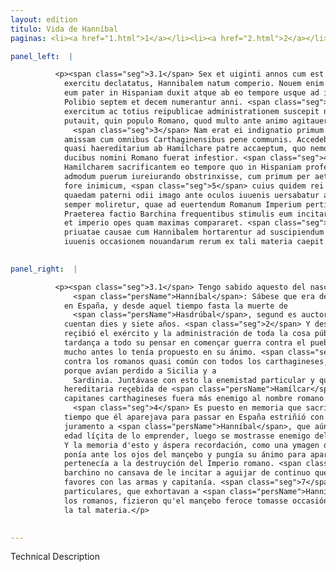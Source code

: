 ```yaml
---
layout: edition
titulo: Vida de Hanníbal
paginas: <li><a href="1.html">1</a></li><li><a href="2.html">2</a></li><li><a href="3.html">3</a></li><li><a href="4.html">4</a></li><li><a href="5.html">5</a></li><li><a href="6.html">6</a></li><li><a href="7.html">7</a></li><li><a href="8.html">8</a></li><li><a href="9.html">9</a></li><li><a href="10.html">10</a></li><li><a href="11.html">11</a></li><li><a href="12.html">12</a></li><li><a href="13.html">13</a></li><li><a href="14.html">14</a></li><li><a href="15.html">15</a></li><li><a href="16.html">16</a></li><li><a href="17.html">17</a></li><li><a href="18.html">18</a></li><li><a href="19.html">19</a></li><li><a href="20.html">20</a></li><li><a href="21.html">21</a></li><li><a href="22.html">22</a></li><li><a href="23.html">23</a></li><li><a href="24.html">24</a></li><li><a href="25.html">25</a></li><li><a href="26.html">26</a></li><li><a href="27.html">27</a></li><li><a href="28.html">28</a></li><li><a href="29.html">29</a></li><li><a href="30.html">30</a></li><li><a href="31.html">31</a></li><li><a href="32.html">32</a></li><li><a href="33.html">33</a></li><li><a href="34.html">34</a></li><li><a href="35.html">35</a></li><li><a href="36.html">36</a></li><li><a href="37.html">37</a></li><li><a href="38.html">38</a></li><li><a href="39.html">39</a></li><li><a href="40.html">40</a></li><li><a href="41.html">41</a></li><li><a href="42.html">42</a></li><li><a href="43.html">43</a></li><li><a href="44.html">44</a></li><li><a href="45.html">45</a></li><li><a href="46.html">46</a></li><li><a href="47.html">47</a></li><li><a href="48.html">48</a></li><li><a href="49.html">49</a></li><li><a href="50.html">50</a></li><li><a href="51.html">51</a></li><li><a href="52.html">52</a></li><li><a href="53.html">53</a></li><li><a href="54.html">54</a></li><li><a href="55.html">55</a></li><li><a href="56.html">56</a></li><li><a href="57.html">57</a></li><li><a href="58.html">58</a></li><li><a href="59.html">59</a></li><li><a href="60.html">60</a></li><li><a href="61.html">61</a></li><li><a href="62.html">62</a></li><li><a href="63.html">63</a></li><li><a href="64.html">64</a></li><li><a href="65.html">65</a></li><li><a href="66.html">66</a></li><li><a href="67.html">67</a></li><li><a href="68.html">68</a></li><li><a href="69.html">69</a></li><li><a href="70.html">70</a></li><li><a href="71.html">71</a></li><li><a href="72.html">72</a></li><li><a href="73.html">73</a></li><li><a href="74.html">74</a></li><li><a href="75.html">75</a></li><li><a href="76.html">76</a></li><li><a href="77.html">77</a></li><li><a href="78.html">78</a></li><li><a href="79.html">79</a></li><li><a href="80.html">80</a></li><li><a href="81.html">81</a></li><li><a href="82.html">82</a></li><li><a href="83.html">83</a></li><li><a href="84.html">84</a></li><li><a href="85.html">85</a></li><li><a href="86.html">86</a></li><li><a href="87.html">87</a></li><li><a href="88.html">88</a></li><li><a href="89.html">89</a></li><li><a href="90.html">90</a></li><li><a href="91.html">91</a></li><li><a href="92.html">92</a></li><li><a href="93.html">93</a></li><li><a href="94.html">94</a></li><li><a href="95.html">95</a></li><li><a href="96.html">96</a></li>

panel_left:  |

          <p><span class="seg">3.1</span> Sex et uiginti annos cum est imperator ab
            exercitu declatatus, Hannibalem natum comperio. Nouem enim annorum fuisse constat, cum
            eum pater in Hispaniam duxit atque ab eo tempore usque ad interitum Hasdrubalis auctore
            Polibio septem et decem numerantur anni. <span class="seg">2</span> Verum ex quo die Hannibal
            exercitum ac totius reipublicae administrationem suscepit non longam moram interponendam
            putauit, quin populo Romano, quod multo ante animo agitauerat, bellum inferret.
              <span class="seg">3</span> Nam erat ei indignatio primum aduersus Romanos ob Siciliam Sardiniamque
            amissam cum omnibus Carthaginensibus pene communis. Accedebat deinde priuatum odium et
            quasi haereditarium ab Hamilchare patre accaeptum, quo nemo alter ex Carthaginensium
            ducibus nomini Romano fuerat infestior. <span class="seg">4</span> Traditum quoque memoriae est
            Hamilcharem sacrificantem eo tempore quo in Hispaniam profectionem parabat, Hannibalem
            admodum puerum iureiurando obstrinxisse, cum primum per aetatem liceret, populi Romani
            fore inimicum, <span class="seg">5</span> cuius quidem rei memoria et acerba sane recordatio ueluti
            quaedam paterni odii imago ante oculos iuuenis uersabatur animumque urgebat, ut ea
            semper moliretur, quae ad euertendum Romanum Imperium pertinerent. <span class="seg">6</span>
            Praeterea factio Barchina frequentibus stimulis eum incitare non desistebat, ut armis 20
            et imperio opes quam maximas compararet. <span class="seg">7</span> Eae igitur tum publicae tum
            priuatae causae cum Hannibalem hortarentur ad suscipiendum cum Romaniis bellum, ferox
            iuuenis occasionem nouandarum rerum ex tali materia caepit.</p>
        

panel_right:  |

          <p><span class="seg">3.1</span> Tengo sabido aquesto del nascimiento de
              <span class="persName">Hanníbal</span>: Sábese que era de nueve años quando el padre le aduxo
            en España, y desde aquel tiempo fasta la muerte de
              <span class="persName">Hasdrúbal</span>, segund es auctor <span class="persName">Polibio</span>, se
            cuentan dies y siete años. <span class="seg">2</span> Y desd'el día que <span class="persName">Hanníbal</span>
            reçibió el exército y la administración de toda la cosa pública, no interpuso luenga
            tardança a todo su pensar en començar guerra contra el pueblo romano, segund que ya
            mucho antes lo tenía propuesto en su ánimo. <span class="seg">3</span> Ca primero estava indignado
            contra los romanos quasi común con todos los carthagineses,
            porque avían perdido a Sicilia y a
              Sardinia. Juntávase con esto la enemistad particular y quasi
            hereditaria reçebida de <span class="persName">Hamílcar</span> su padre, que ningún otro de los
            capitanes carthagineses fuera más enemigo al nombre romano.
              <span class="seg">4</span> Es puesto en memoria que sacrificando <span class="persName">Hamílcar</span> en el
            tiempo que él aparejava para passar en España estriñió con firme
            juramento a <span class="persName">Hanníbal</span>, que aún era mochacho, para que, siendo de
            edad líçita de lo emprender, luego se mostrasse enemigo del pueblo romano. <span class="seg">5</span>
            Y la memoria d'esto y áspera recordación, como una ymagen de la enemistad del padre se
            ponía ante los ojos del mançebo y pungía su ánimo para aparejar siempre lo que
            pertenecía a la destruyción del Imperio romano. <span class="seg">6</span> Allende d'esto, el vando
            barchino no cansava de le incitar a aguijar de continuo que aquistasse grand poderío y
            favores con las armas y capitanía. <span class="seg">7</span> Aquestas causas, assí públicas como
            particulares, que exhortavan a <span class="persName">Hanníbal</span> para emprender guerra con
            los romanos, fizieron qu'el mançebo feroce tomasse occasión de innovar los negocios de
            la tal materia.</p>
        

---
```


Technical Description 
